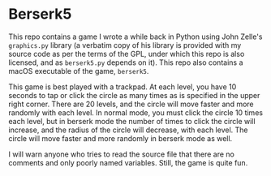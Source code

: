 # Berserk5
This repo contains a game I wrote a while back in Python using John Zelle's `graphics.py` library (a verbatim copy of his library is provided with my source code as per the terms of the GPL, under which this repo is also licensed, and as `berserk5.py` depends on it). This repo also contains a macOS executable of the game, `berserk5`.

This game is best played with a trackpad. At each level, you have 10 seconds to tap or click the circle as many times as is specified in the upper right corner. There are 20 levels, and the circle will move faster and more randomly with each level. In normal mode, you must click the circle 10 times each level, but in berserk mode the number of times to click the circle will increase, and the radius of the circle will decrease, with each level. The circle will move faster and more randomly in berserk mode as well.

I will warn anyone who tries to read the source file that there are no comments and only poorly named variables. Still, the game is quite fun.
